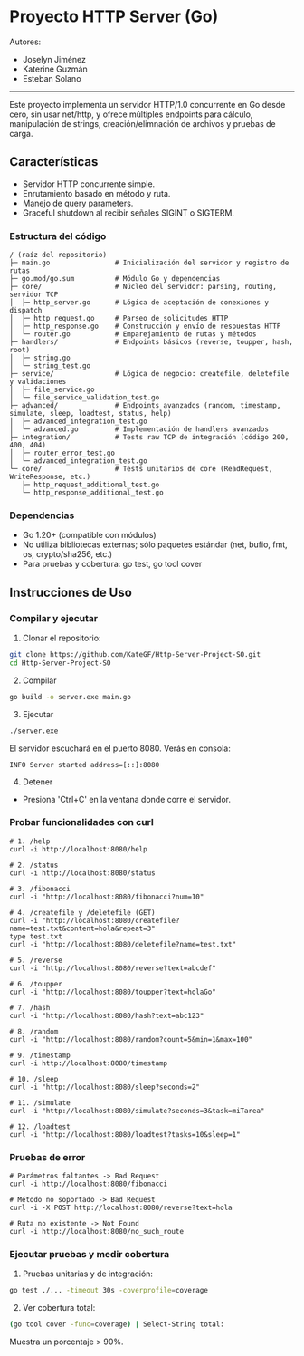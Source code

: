 # Proyecto HTTP Server (Go)

Autores:
- Joselyn Jiménez
- Katerine Guzmán
- Esteban Solano
---

Este proyecto implementa un servidor HTTP/1.0 concurrente en Go desde cero, sin usar net/http, y ofrece múltiples endpoints para cálculo, manipulación de strings, creación/elimnación de archivos y pruebas de carga.

## Características
- Servidor HTTP concurrente simple.
- Enrutamiento basado en método y ruta.
- Manejo de query parameters.
- Graceful shutdown al recibir señales SIGINT o SIGTERM.

### Estructura del código
```
/ (raíz del repositorio)
├─ main.go                # Inicialización del servidor y registro de rutas
├─ go.mod/go.sum          # Módulo Go y dependencias
├─ core/                  # Núcleo del servidor: parsing, routing, servidor TCP
│  ├─ http_server.go      # Lógica de aceptación de conexiones y dispatch
│  ├─ http_request.go     # Parseo de solicitudes HTTP
│  ├─ http_response.go    # Construcción y envío de respuestas HTTP
│  └─ router.go           # Emparejamiento de rutas y métodos
├─ handlers/              # Endpoints básicos (reverse, toupper, hash, root)
│  ├─ string.go
│  └─ string_test.go
├─ service/               # Lógica de negocio: createfile, deletefile y validaciones
│  ├─ file_service.go
│  └─ file_service_validation_test.go
├─ advanced/              # Endpoints avanzados (random, timestamp, simulate, sleep, loadtest, status, help)
│  ├─ advanced_integration_test.go
│  └─ advanced.go         # Implementación de handlers avanzados
├─ integration/           # Tests raw TCP de integración (código 200, 400, 404)
│  ├─ router_error_test.go
│  └─ advanced_integration_test.go
└─ core/                  # Tests unitarios de core (ReadRequest, WriteResponse, etc.)
   ├─ http_request_additional_test.go
   └─ http_response_additional_test.go
```

### Dependencias
- Go 1.20+ (compatible con módulos)
- No utiliza bibliotecas externas; sólo paquetes estándar (net, bufio, fmt, os, crypto/sha256, etc.)
- Para pruebas y cobertura: go test, go tool cover

## Instrucciones de Uso

### Compilar y ejecutar
1. Clonar el repositorio:
```bash
git clone https://github.com/KateGF/Http-Server-Project-SO.git
cd Http-Server-Project-SO
```

2. Compilar
```bash
go build -o server.exe main.go
```

3. Ejecutar
```bash
./server.exe
```

El servidor escuchará en el puerto 8080. Verás en consola:
```
INFO Server started address=[::]:8080
```

4. Detener
- Presiona 'Ctrl+C' en la ventana donde corre el servidor.

### Probar funcionalidades con curl
```
# 1. /help
curl -i http://localhost:8080/help

# 2. /status
curl -i http://localhost:8080/status

# 3. /fibonacci
curl -i "http://localhost:8080/fibonacci?num=10"

# 4. /createfile y /deletefile (GET)
curl -i "http://localhost:8080/createfile?name=test.txt&content=hola&repeat=3"
type test.txt
curl -i "http://localhost:8080/deletefile?name=test.txt"

# 5. /reverse
curl -i "http://localhost:8080/reverse?text=abcdef"

# 6. /toupper
curl -i "http://localhost:8080/toupper?text=holaGo"

# 7. /hash
curl -i "http://localhost:8080/hash?text=abc123"

# 8. /random
curl -i "http://localhost:8080/random?count=5&min=1&max=100"

# 9. /timestamp
curl -i http://localhost:8080/timestamp

# 10. /sleep
curl -i "http://localhost:8080/sleep?seconds=2"

# 11. /simulate
curl -i "http://localhost:8080/simulate?seconds=3&task=miTarea"

# 12. /loadtest
curl -i "http://localhost:8080/loadtest?tasks=10&sleep=1"
```

### Pruebas de error
```
# Parámetros faltantes -> Bad Request
curl -i http://localhost:8080/fibonacci

# Método no soportado -> Bad Request
curl -i -X POST http://localhost:8080/reverse?text=hola

# Ruta no existente -> Not Found
curl -i http://localhost:8080/no_such_route
```

### Ejecutar pruebas y medir cobertura

1. Pruebas unitarias y de integración:
```bash
go test ./... -timeout 30s -coverprofile=coverage
```

2. Ver cobertura total:
```bash
(go tool cover -func=coverage) | Select-String total:
```
Muestra un porcentaje > 90%.
